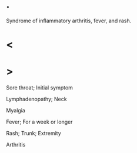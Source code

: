 # .

Syndrome of inflammatory arthritis, fever, and rash.

# <

# >

Sore throat; Initial symptom

Lymphadenopathy; Neck

Myalgia

Fever; For a week or longer

Rash; Trunk; Extremity

Arthritis
